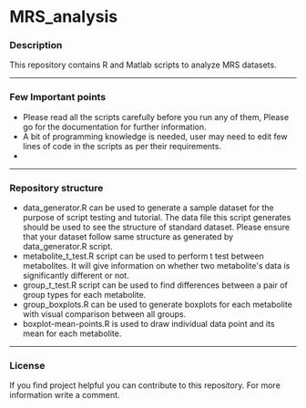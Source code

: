 # MRS_analysis

### Description

This repository contains R and Matlab scripts to analyze MRS datasets.

-------------

### Few Important points

 - Please read all the scripts carefully before you run any of them, Please go for the documentation for further information.
 - A bit of programming knowledge is needed, user may need to edit few lines of code in the scripts as per their requirements.
 - 

-------------

### Repository structure

 - data_generator.R can be used to generate a sample dataset for the purpose of script testing and tutorial. The data file this script generates should be used to see the structure of standard dataset. Please ensure that your dataset follow same structure as generated by data_generator.R script.
 - metabolite_t_test.R script can be used to perform t test between metabolites. It will give information on whether two metabolite's data is significantly different or not.
 - group_t_test.R script can be used to find differences between a pair of group types for each metabolite.
 - group_boxplots.R can be used to generate boxplots for each metabolite with visual comparison between all groups.
 - boxplot-mean-points.R is used to draw individual data point and its mean for each metabolite.

-------------

### License

If you find project helpful you can contribute to this repository. For more information write a comment.

